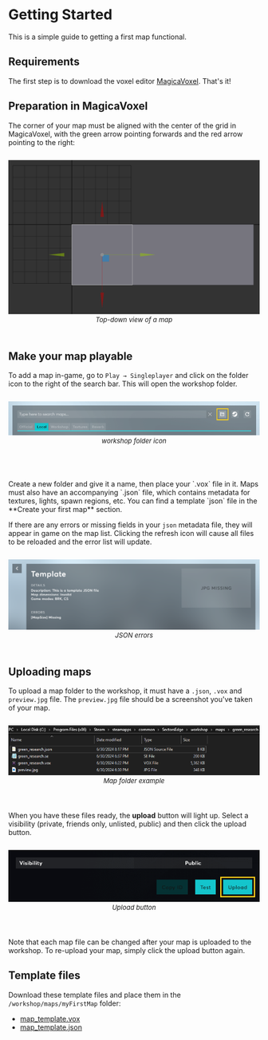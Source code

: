 # Getting Started

This is a simple guide to getting a first map functional.


## Requirements

The first step is to download the voxel editor [MagicaVoxel](https://ephtracy.github.io/). That's it!


## Preparation in MagicaVoxel

The corner of your map must be aligned with the center of the grid in MagicaVoxel, with the green arrow pointing forwards and the red arrow pointing to the right:

<div style="justify-content: center; display: flex; margin-top:10px; font-size: 13px; margin-bottom: 40px">
<p align="center">
<img src="./public/alignment.png" alt="MagicaVoxel Alignment"/>
    <span><i>Top-down view of a map</i></span>
</p></div>
 

## Make your map playable

To add a map in-game, go to `Play → Singleplayer` and click on the folder icon to the right of the search bar. This will open the workshop folder.

<div style="justify-content: center; display: flex; margin-top:10px; font-size: 13px; margin-bottom: 40px">
<p align="center">
<img src="./public/folderbutton.png" alt="In-game workshop folder icon"/>
<br/><i>workshop folder icon</i>
</p></div>
<br/>
Create a new folder and give it a name, then place your `.vox` file in it. Maps must also have an accompanying `.json` file, which contains metadata for textures, lights, spawn regions, etc.
You can find a template `json` file in the **Create your first map** section.

If there are any errors or missing fields in your `json` metadata file, they will appear in game on the map list. Clicking the refresh icon will cause all files to be reloaded and the error list will update.

<div style="justify-content: center; display: flex; margin-top:10px; font-size: 13px; margin-bottom: 40px">
<p align="center">
<img src="./public/errors.png" alt="JSON errors"/>
    <span><i>JSON errors</i></span>
</p></div>


## Uploading maps

To upload a map folder to the workshop, it must have a `.json`, `.vox` and `preview.jpg` file. The `preview.jpg` file should be a screenshot you've taken of your map.

<div style="justify-content: center; display: flex; margin-top:10px; font-size: 13px; margin-bottom: 40px">
<p align="center">
<img src="./public/folderexample.png" alt="Map folder example"/>
    <span><i>Map folder example</i></span>
</p></div>


When you have these files ready, the **upload** button will light up. Select a visibility (private, friends only, unlisted, public) and then click the upload button.

<div style="justify-content: center; display: flex; margin-top:10px; font-size: 13px; margin-bottom: 40px">
<p align="center">
<img src="./public/uploadbutton.png" alt="Upload button"/>
    <span><i>Upload button</i></span>
</p></div>

Note that each map file can be changed after your map is uploaded to the workshop. To re-upload your map, simply click the upload button again.


## Template files

Download these template files and place them in the `/workshop/maps/myFirstMap` folder:

* [map_template.vox](./public/Map_Template.vox)
* [map_template.json](./public/map_template.json)